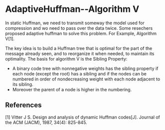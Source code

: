 # AdaptiveHuffman--Algorithm V

In static Huffman, we need to transmit someway the model used for compression and wo need to pass over the data twice. Some resechers proposed adaptive huffman to solve this problem. For Example, Algorithm V[1].

The key idea is to build a Huffman tree that is optimal for the part of the message already seen, and to reorganize it when needed, to maintain its optimality. The basis for algorithm V is the Sibling Property:
  - A binary code tree with nonnegative weights has the sibling property if each node (except the root) has a sibling and if
    the nodes can be numbered in order of nondecreasing weight with each node adjacent to its sibling.
  - Moreover the parent of a node is higher in the numbering.

## References
[1] Vitter J S. Design and analysis of dynamic Huffman codes[J]. Journal of the ACM (JACM), 1987, 34(4): 825-845.
